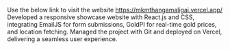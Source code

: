 Use the below link to visit the website 
https://mkmthangamaligai.vercel.app/
Developed a responsive showcase website with React.js and CSS, integrating EmailJS for form submissions, GoldPI for real-time gold prices, and location fetching. Managed the project with Git and deployed on Vercel, delivering a seamless user experience.
